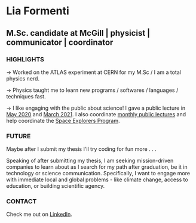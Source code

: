 # Lia Formenti
## M.Sc. candidate at McGill | physicist | communicator | coordinator

### HIGHLIGHTS
-> Worked on the ATLAS experiment at CERN for my M.Sc / I am a total physics nerd.

-> Physics taught me to learn new programs / softwares / languages / techniques fast.

-> I like engaging with the public about science! I gave a public lecture in [May 2020](https://www.facebook.com/physicsmatters/videos/242040183882347/) and [March 2021](https://www.mcgill.ca/science/channels/event/bicentennial-stars-take-it-limit-mammoth-machines-and-tiniest-particles-327730). I also coordinate [monthly public lectures](https://physicsmatters.physics.mcgill.ca/past-lectures/) and help coordinate the [Space Explorers Program](https://physicsmatters.physics.mcgill.ca/school-programs/).

### FUTURE
Maybe after I submit my thesis I'll try coding for fun more . . . 

Speaking of after submitting my thesis, I am seeking mission-driven companies to learn about as I search for my path after graduation, be it in technology or science communication. Specifically, I want to engage more with immediate local and global problems - like climate change, 
access to education, or building scientific agency. 

### CONTACT
Check me out on [LinkedIn](https://www.linkedin.com/in/lia-formenti-317919105/).

<!---
liaformenti/liaformenti is a ✨ special ✨ repository because its `README.md` (this file) appears on your GitHub profile.
You can click the Preview link to take a look at your changes.
--->

